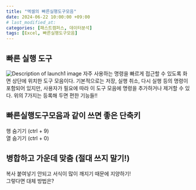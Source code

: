 ```yaml
---
title: "엑셀의 빠른실행도구모음"
date: 2024-06-22 10:00:00 +09:00 
# last_modified_at:
categories: [패스트캠퍼스, 데이터분석]
tags: [Excel, 빠른실행도구모음]
---
```


## 빠른 실행 도구 

<img src="{{ site.baseurl }}/assets/images/스크린샷 2024-07-30 오후 5.16.36.png" alt="Description of launch1 image">
자주 사용하는 명령을 빠르게 접근할 수 있도록 화면 상단에 위치한 도구 모음이다. 기본적으로는 저장, 실행 취소, 다시 실행 등의 명령이 포함되어 있지만, 사용자가 필요에 따라 이 도구 모음에 명령을 추가하거나 제거할 수 있다.  
위의 7가지는 등록해 두면 편한 기능들!!

## 빠른실행도구모음과 같이 쓰면 좋은 단축키

행 숨기기 (ctrl + 9)  
열 숨기기 (ctrl + 0)

## 병합하고 가운데 맞춤 (절대 쓰지 말기!)

복사 붙여넣기 안되고 서식이 많이 깨지기 때문에 지양하기!  
그렇다면 대체 방법은?
